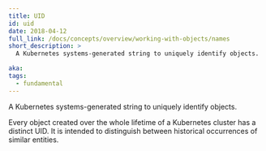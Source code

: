 ```yaml
---
title: UID
id: uid
date: 2018-04-12
full_link: /docs/concepts/overview/working-with-objects/names
short_description: >
  A Kubernetes systems-generated string to uniquely identify objects.

aka:
tags:
  - fundamental
---
```


A Kubernetes systems-generated string to uniquely identify objects.

<!--more-->

Every object created over the whole lifetime of a Kubernetes cluster has a distinct UID. It is intended to distinguish between historical occurrences of similar entities.
